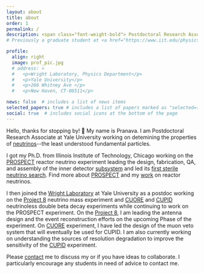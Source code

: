 ```yaml
---
layout: about
title: about
order: 1
permalink: /
description: <span class="font-weight-bold"> Postdoctoral Research Associate </span> at <a href="https://wlab.yale.edu">Wright Laboratory</a>, <a href="https://physics.yale.edu/">Yale University</a>
# Previously a graduate student at <a href="https://www.iit.edu/physics">Illinois Institute of Technology</a>.

profile:
  align: right
  image: prof_pic.jpg
  # address: >
  #   <p>Wright Laboratory, Physics Department</p>
  #   <p>Yale University</p>
  #   <p>266 Whitney Ave </p>
  #   <p>New Haven, CT-06511</p>

news: false  # includes a list of news items
selected_papers: true # includes a list of papers marked as "selected={true}"
social: true  # includes social icons at the bottom of the page
---
```


Hello, thanks for stopping by! :wave: My name is Pranava. I am Postdoctoral Research Associate at Yale University working on detemining the properties of [neutrinos](/sub/resources_neutrinos)--the least understood fundamental particles.

I got my Ph.D. from Illinois Institute of Technology, Chicago working on the [PROSPECT](https://prospect.yale.edu/) reactor neutrino experiment leading the design, fabrication, QA, and assembly of the inner detector [subsystem](https://doi.org/10.1088/1748-0221/14/04/P04014) and led its [first sterile neutrino search](https://journals.aps.org/prl/abstract/10.1103/PhysRevLett.122.251801). Find more about [PROSPECT](/projects/PROSPECT/) and my [work](/projects/reactor) on reactor neutrinos.

I then joined the [Wright Laboratory](https://wlab.yale.edu/) at Yale University as a postdoc working on the [Project 8](https://www.project8.org/) neutrino mass experiment and [CUORE](https://cuore.lngs.infn.it/) and [CUPID](https://cupid-i.lngs.infn.it/doku.php?id=cupid_pub:start/) neutrinoless double beta decay experiments while continuing to work on the PROSPECT experiment. 
On the [Project 8](/projects/P8), I am leading the antenna design and the event reconstruction efforts on the upcoming Phase of the experiment. 
On [CUORE](/projects/CUORE) experiment, I have led the design of the muon veto system that will eventually be used for CUPID. 
I am also currently working on understanding the sources of resolution degradation to improve the sensitivity of the [CUPID](/projects/CUPID) experiment.  


<!-- This wesbite is currenlty under construction but soon it will contain information on my research interests, teaching, and other interests.
Please visit my [projects](/sub/projects) page, and my [publications](/sub/publications/) and [talks](/sub/talks) to learn more about my research interests.
You can also find more details about my [teaching philosophy](/sub/teaching_philosophy) my [teaching and mentoring](/sub/mentoring/) experience and my [training](/sub/training). -->

Please [contact](contact) me to discuss my or if you have ideas to collaborate. I particularly encourage any students in need of advice to contact me.

<!-- Write your biography here. Tell the world about yourself. Link to your favorite [subreddit](http://reddit.com). You can put a picture in, too. The code is already in, just name your picture `prof_pic.jpg` and put it in the `img/` folder.

Put your address / P.O. box / other info right below your picture. You can also disable any these elements by editing `profile` property of the YAML header of your `_pages/about.md`. Edit `_bibliography/papers.bib` and Jekyll will render your [publications page](/al-folio/publications/) automatically.

Link to your social media connections, too. This theme is set up to use [Font Awesome icons](http://fortawesome.github.io/Font-Awesome/) and [Academicons](https://jpswalsh.github.io/academicons/), like the ones below. Add your Facebook, Twitter, LinkedIn, Google Scholar, or just disable all of them.


Write your biography here. Tell the world about yourself. Link to your favorite [subreddit](http://reddit.com). You can put a picture in, too. The code is already in, just name your picture `prof_pic.jpg` and put it in the `img/` folder.

Put your address / P.O. box / other info right below your picture. You can also disable any these elements by editing `profile` property of the YAML header of your `_pages/about.md`. Edit `_bibliography/papers.bib` and Jekyll will render your [publications page](/al-folio/publications/) automatically.

Link to your social media connections, too. This theme is set up to use [Font Awesome icons](http://fortawesome.github.io/Font-Awesome/) and [Academicons](https://jpswalsh.github.io/academicons/), like the ones below. Add your Facebook, Twitter, LinkedIn, Google Scholar, or just disable all of them. -->
